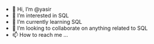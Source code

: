 - 👋 Hi, I’m @yasir
- 👀 I’m interested in SQL
- 🌱 I’m currently learning SQL
- 💞️ I’m looking to collaborate on anything related to SQL
- 📫 How to reach me ...

<!---
yasirammar/yasirammar is a ✨ special ✨ repository because its `README.md` (this file) appears on your GitHub profile.
You can click the Preview link to take a look at your changes.
--->
